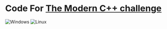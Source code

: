 # Code For [The Modern C++ challenge](https://www.packtpub.com/product/the-modern-c-challenge/9781788993869)

![Windows](https://github.com/maidamai0/the_modern_cpp_challenge/actions/workflows/windows.yml/badge.svg)
![Linux](https://github.com/maidamai0/the_modern_cpp_challenge/actions/workflows/linux.yml/badge.svg)